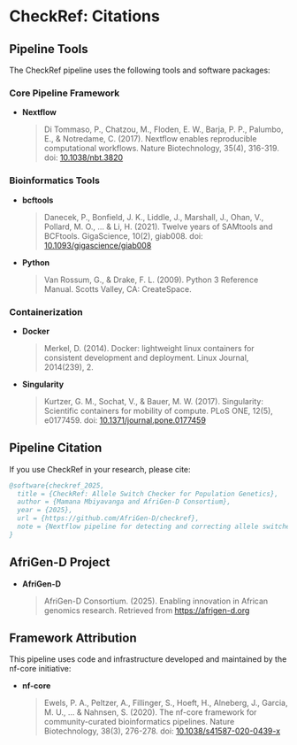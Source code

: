 # CheckRef: Citations

## Pipeline Tools

The CheckRef pipeline uses the following tools and software packages:

### Core Pipeline Framework

- **Nextflow**
  > Di Tommaso, P., Chatzou, M., Floden, E. W., Barja, P. P., Palumbo, E., & Notredame, C. (2017). Nextflow enables reproducible computational workflows. Nature Biotechnology, 35(4), 316-319. doi: [10.1038/nbt.3820](https://doi.org/10.1038/nbt.3820)

### Bioinformatics Tools

- **bcftools**
  > Danecek, P., Bonfield, J. K., Liddle, J., Marshall, J., Ohan, V., Pollard, M. O., ... & Li, H. (2021). Twelve years of SAMtools and BCFtools. GigaScience, 10(2), giab008. doi: [10.1093/gigascience/giab008](https://doi.org/10.1093/gigascience/giab008)

- **Python**
  > Van Rossum, G., & Drake, F. L. (2009). Python 3 Reference Manual. Scotts Valley, CA: CreateSpace.

### Containerization

- **Docker**
  > Merkel, D. (2014). Docker: lightweight linux containers for consistent development and deployment. Linux Journal, 2014(239), 2.

- **Singularity**
  > Kurtzer, G. M., Sochat, V., & Bauer, M. W. (2017). Singularity: Scientific containers for mobility of compute. PLoS ONE, 12(5), e0177459. doi: [10.1371/journal.pone.0177459](https://doi.org/10.1371/journal.pone.0177459)

## Pipeline Citation

If you use CheckRef in your research, please cite:

```bibtex
@software{checkref_2025,
  title = {CheckRef: Allele Switch Checker for Population Genetics},
  author = {Mamana Mbiyavanga and AfriGen-D Consortium},
  year = {2025},
  url = {https://github.com/AfriGen-D/checkref},
  note = {Nextflow pipeline for detecting and correcting allele switches}
}
```

## AfriGen-D Project

- **AfriGen-D**
  > AfriGen-D Consortium. (2025). Enabling innovation in African genomics research. Retrieved from https://afrigen-d.org

## Framework Attribution

This pipeline uses code and infrastructure developed and maintained by the nf-core initiative:

- **nf-core**
  > Ewels, P. A., Peltzer, A., Fillinger, S., Hoeft, H., Alneberg, J., Garcia, M. U., ... & Nahnsen, S. (2020). The nf-core framework for community-curated bioinformatics pipelines. Nature Biotechnology, 38(3), 276-278. doi: [10.1038/s41587-020-0439-x](https://doi.org/10.1038/s41587-020-0439-x)
